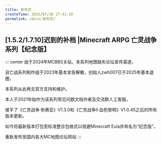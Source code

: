 ```yaml
---
title: 发布页
createTime: 2025/07/30 17:41:10
permalink: /docs/发布页/
---
```


## [1.5.2/1.7.10]迟到的补档 |Minecraft ARPG 亡灵战争系列【纪念版】

::: center
由于2024年MCBBS关站，本系列地图缺失论坛宣传渠道，

且亡战系列制作组于2023年基本宣告解散，创始人zwh007已于2025年基本退圈，

本系列从此再无官方支持和维护。

本人于2021年始作为该系列常见问题文档作者及交流群人工客服，

接手了《亡灵战争·弥赛亚》V1.3.0和《亡灵战争Ⅱ·血色黎明》V1.0.45之后的所有版本更新。

如今将最新版本打包至标准整合包格式以规避Minecraft Eula并命名为“纪念版”，

重新发布至国内各大MC地图论坛网站
:::